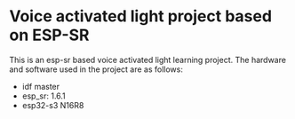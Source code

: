 # Voice activated light project based on ESP-SR
This is an esp-sr based voice activated light learning project. The hardware and software used in the project are as follows:
* idf master
* esp_sr: 1.6.1
* esp32-s3 N16R8


